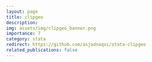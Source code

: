 ```yaml
---
layout: page
title: clipgeo
description: 
img: assets/img/clipgeo_banner.png
importance: 7
category: stata
redirect: https://github.com/asjadnaqvi/stata-clipgeo
related_publications: false
---
```


